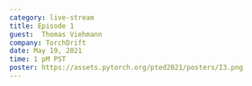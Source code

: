 ```yaml
---
category: live-stream
title: Episode 1
guest:  Thomas Viehmann
company: TorchDrift
date: May 19, 2021
time: 1 pM PST
poster: https://assets.pytorch.org/pted2021/posters/I3.png
---
```

